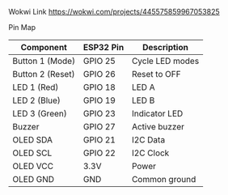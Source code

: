 Wokwi Link
https://wokwi.com/projects/445575859967053825


Pin Map

| Component        | ESP32 Pin | Description     |
|------------------|-----------|-----------------|
| Button 1 (Mode)  | GPIO 25   | Cycle LED modes |
| Button 2 (Reset) | GPIO 26   | Reset to OFF    |
| LED 1 (Red)      | GPIO 18   | LED A           |
| LED 2 (Blue)     | GPIO 19   | LED B           |
| LED 3 (Green)    | GPIO 23   | Indicator LED   |
| Buzzer           | GPIO 27   | Active buzzer   |
| OLED SDA         | GPIO 21   | I2C Data        |
| OLED SCL         | GPIO 22   | I2C Clock       |
| OLED VCC         | 3.3V      | Power           |
| OLED GND         | GND       | Common ground   |